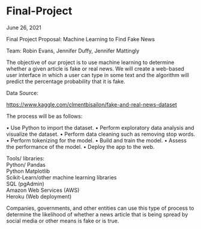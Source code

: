 # Final-Project

June 26, 2021

Final Project Proposal: 
Machine Learning to Find Fake News

Team: Robin Evans, Jennifer Duffy, Jennifer Mattingly


The objective of our project is to use machine learning to determine whether a given article is fake or real news. We will create a web-based user interface in which a user can type in some text and the algorithm will predict the percentage probability that it is fake.


Data Source:

https://www.kaggle.com/clmentbisailon/fake-and-real-news-dataset

  
The process will be as follows:<br>

•	Use Python to import the dataset.
•	Perform exploratory data analysis and visualize the dataset.
•	Perform data cleaning such as removing stop words.
•	Perform tokenizing for the model.
•	Build and train the model.
•	Assess the performance of the model.
•	Deploy the app to the web.


Tools/ libraries:
<br>
Python/ Pandas<br>
Python Matplotlib<br>
Scikit-Learn/other machine learning libraries<br>
SQL (pgAdmin)<br>
Amazon Web Services (AWS)<br>
Heroku (Web deployment)<br>
	


Companies, governments, and other entities can use this type of process to determine the likelihood of whether a news article that is being spread by social media or other means is fake or is true.




